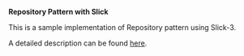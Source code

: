 **Repository Pattern with Slick**

This is a sample implementation of Repository pattern using Slick-3.

A detailed description can be found [here](http://reactore.com/repository-patterngeneric-dao-implementation-in-scala-using-slick-2/).